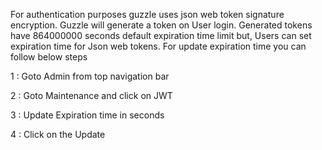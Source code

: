 For authentication purposes guzzle uses json web token signature encryption. Guzzle will generate a token on User login. Generated tokens have 864000000 seconds default expiration time limit but, Users can  set expiration time for Json web tokens. For update expiration time you can follow below steps

1 : Goto Admin from top navigation bar

2 : Goto Maintenance and click on JWT

3 : Update Expiration time in seconds

4 : Click on the Update